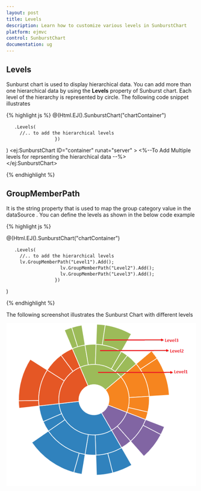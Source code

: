 ```yaml
---
layout: post
title: Levels
description: Learn how to customize various levels in SunburstChart
platform: ejmvc
control: SunburstChart
documentation: ug
---
```


## Levels

Sunburst chart is used to display hierarchical data. You can add more than one hierarchical data by using the **Levels** property of Sunburst chart. Each level of the hierarchy is represented by circle.
The following code snippet illustrates 

{% highlight js %}
@(Html.EJ().SunburstChart("chartContainer")

       .Levels(
         //.. to add the hierarchical levels 
                      })
 )
<ej:SunburstChart  ID="container" runat="server" >
<Levels>
  <%--To Add Multiple levels for reprsenting the hierarchical data   --%>
</Levels>  
</ej:SunburstChart> 

{% endhighlight %}

## GroupMemberPath

It is the string property that is used to map the group category value in the dataSource .
You can define the levels as shown in the below code example

{% highlight js %}

@(Html.EJ().SunburstChart("chartContainer")

       .Levels(
         //.. to add the hierarchical levels 
         lv.GroupMemberPath("Level1").Add();
                        lv.GroupMemberPath("Level2").Add();
                        lv.GroupMemberPath("Level3").Add();
                      })
 )

 {% endhighlight %}

The following screenshot illustrates the Sunburst Chart with different levels

![](Levels_images/Levels_img1.png)
